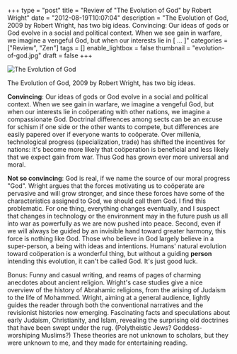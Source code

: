 +++
type = "post"
title = "Review of \"The Evolution of God\" by Robert Wright"
date = "2012-08-19T10:07:04"
description = "The Evolution of God, 2009 by Robert Wright, has two big ideas. Convincing: Our ideas of gods or God evolve in a social and political context. When we see gain in warfare, we imagine a vengeful God, but when our interests lie in [ ... ]"
categories = ["Review", "Zen"]
tags = []
enable_lightbox = false
thumbnail = "evolution-of-god.jpg"
draft = false
+++

<p><img style="display:block; margin-left:auto; margin-right:auto;" src="evolution-of-god.jpg" alt="The Evolution of God" title="evolution-of-god.jpg" border="0"   /></p>
<p>The Evolution of God, 2009 by Robert Wright, has two big ideas.</p>
<p><strong>Convincing</strong>: Our ideas of gods or God evolve in a social and political context. When we see gain in warfare, we imagine a vengeful God, but when our interests lie in coöperating with other nations, we imagine a compassionate God. Doctrinal differences among sects can be an excuse for schism if one side or the other wants to compete, but differences are easily papered over if everyone wants to coöperate. Over millenia, technological progress (specialization, trade) has shifted the incentives for nations: it's become more likely that coöperation is beneficial and less likely that we expect gain from war. Thus God has grown ever more universal and moral.</p>
<p><strong>Not so convincing</strong>: God is real, if we name the source of our moral progress "God". Wright argues that the forces motivating us to coöperate are pervasive and will grow stronger, and since these forces have some of the characteristics assigned to God, we should call them God. I find this problematic. For one thing, everything changes eventually, and I suspect that changes in technology or the environment may in the future push us all into war as powerfully as we are now pushed into peace. Second, even if we will always be guided by an invisible hand toward greater harmony, this force is nothing like God. Those who believe in God largely believe in a super-person, a being with ideas and intentions. Humans' natural evolution toward coöperation is a wonderful thing, but without a guiding <strong>person</strong> intending this evolution, it can't be called God. It's just good luck.</p>
<p>Bonus: Funny and casual writing, and reams of pages of charming anecdotes about ancient religion. Wright's case studies give a nice overview of the history of Abrahamic religions, from the arising of Judaism to the life of Mohammed. Wright, aiming at a general audience, lightly guides the reader through both the conventional narratives and the revisionist histories now emerging. Fascinating facts and speculations about early Judaism, Christianity, and Islam, revealing the surprising old doctrines that have been swept under the rug. (Polytheistic Jews?  Goddess-worshiping Muslims?)  These theories are not unknown to scholars, but they were unknown to me, and they made for entertaining reading.</p>
    